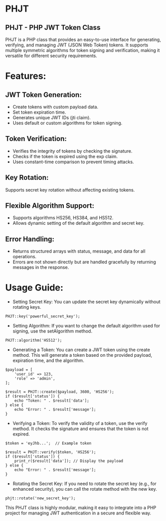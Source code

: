 # PHJT
## PHJT - PHP JWT Token Class
PHJT is a PHP class that provides an easy-to-use interface for generating, verifying, and managing JWT (JSON Web Token) tokens. It supports multiple symmetric algorithms for token signing and verification, making it versatile for different security requirements.

# Features:

## JWT Token Generation:
* Create tokens with custom payload data.
* Set token expiration time.
* Generates unique JWT IDs (jti claim).
* Uses default or custom algorithms for token signing.

## Token Verification:
* Verifies the integrity of tokens by checking the signature.
* Checks if the token is expired using the exp claim.
* Uses constant-time comparison to prevent timing attacks.

## Key Rotation:
Supports secret key rotation without affecting existing tokens.

## Flexible Algorithm Support:
* Supports algorithms HS256, HS384, and HS512.
* Allows dynamic setting of the default algorithm and secret key.

## Error Handling:
* Returns structured arrays with status, message, and data for all operations.
* Errors are not shown directly but are handled gracefully by returning messages in the response.

# Usage Guide:
* Setting Secret Key: You can update the secret key dynamically without rotating keys.
```
PHJT::key('powerful_secret_key');
```

* Setting Algorithm: If you want to change the default algorithm used for signing, use the setAlgorithm method.
```
PHJT::algorithm('HS512');
```

* Generating a Token: You can create a JWT token using the create method. This will generate a token based on the provided payload, expiration time, and the algorithm.
```
$payload = [
    'user_id' => 123,
    'role' => 'admin',
];

$result = PHJT::create($payload, 3600, 'HS256');
if ($result['status']) {
    echo "Token: " . $result['data'];
} else {
    echo "Error: " . $result['message'];
}
```

* Verifying a Token: To verify the validity of a token, use the verify method. It checks the signature and ensures that the token is not expired.
```
$token = 'eyJhb...';  // Example token

$result = PHJT::verify($token, 'HS256');
if ($result['status']) {
    print_r($result['data']); // Display the payload
} else {
    echo "Error: " . $result['message'];
}
```

* Rotating the Secret Key: If you need to rotate the secret key (e.g., for enhanced security), you can call the rotate method with the new key.
```
phjt::rotate('new_secret_key');
```

This PHJT class is highly modular, making it easy to integrate into a PHP project for managing JWT authentication in a secure and flexible way.
